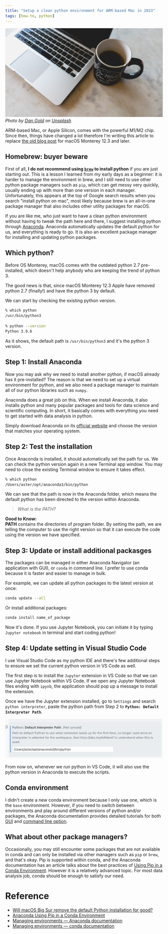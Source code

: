 ```yaml
---
title: "Setup a clean python environment for ARM-based Mac in 2023"
tags: [how-to, python]
---
```


![dan-gold-unsplash](dan-gold-NneNzn0vs44-unsplash.jpg)
*Photo by <a href="https://unsplash.com/@danielcgold?utm_source=unsplash&utm_medium=referral&utm_content=creditCopyText">Dan Gold</a> on <a href="https://unsplash.com/photos/NneNzn0vs44?utm_source=unsplash&utm_medium=referral&utm_content=creditCopyText">Unsplash</a>*
  
ARM-based Mac, or Apple Silicon, comes with the powerful M1/M2 chip. Since then, things have changed a lot therefore I'm writing this article to replace [the old blog post](/setup-python-in-macos/) for macOS Monterey 12.3 and later.

## Homebrew: buyer beware

First of all, **I do not recommend using [`brew`](https://brew.sh/) to install python** if you are just starting out. This is a lesson I learned from my early days as a beginner: it is harder to manage the environment in brew, and I still need to use other python package managers such as `pip`, which can get messy very quickly, usually ending up with more than one version in each manager. Unfortunately, this appears at the top of Google search results when  you search "install python on mac", most likely because brew is an all-in-one package manager that also includes other utility packages for macOS.

If you are like me, who just want to have a clean python environment without having to tweak the path here and there, I suggest installing python through [Anaconda](https://www.anaconda.com/products/distribution). Anaconda automatically updates the default python for us, and everything is ready to go. It is also an excellent package manager for installing and updating python packages.

## Which python?

Before OS Monterey, macOS comes with the outdated python 2.7 pre-installed, which doesn't help anybody who are keeping the trend of python 3.

The good news is that, since macOS Monterey 12.3 Apple have removed python 2.7 (finally!) and have the python 3 by default.

We can start by checking the existing python version.

```zsh
% which python
/usr/bin/python3

% python --version
Python 3.9.6
```

As it shows, the default path is `/usr/bin/python3` and it's the python 3 version.

## Step 1: Install Anaconda

Now you may ask why we need to install another python, if macOS already has it pre-installed? The reason is that we need to set up a virtual environment for python, and we also need a package manager to maintain all of our python libraries such as `numpy`.

Anaconda does a great job on this. When we install Anaconda, it also installs python and many popular packages and tools for data science and scientific computing. In short, it basically comes with everything you need to get started with data analysis in python.

Simply download Anaconda on its [official website](https://www.anaconda.com/products/distribution) and choose the version that matches your operating system.

## Step 2: Test the installation

Once Anaconda is installed, it should automatically set the path for us. We can check the python version again in a new Terminal app window. You may need to close the existing Terminal window to ensure it takes effect.

```zsh
% which python
/Users/aster/opt/anaconda3/bin/python
```

We can see that the path is now in the Anaconda folder, which means the default python has been directed to the version within Anaconda.

> *What is the PATH?*

**Good to Know:**  
**PATH** contains the directories of program folder. By setting the path, we are telling the computer to use the right version so that it can execute the code using the version we have specified.

## Step 3: Update or install additional packasges

The packages can be managed in either Anaconda Navigator (an application with GUI), or `conda` in command line. I prefer to use conda because it is faster and easier to manage in bulk.

For example, we can update all python packages to the latest version at once:

```zsh
conda update --all
```

Or install additional packages:

```zsh
conda install name_of_package
```

Now it's done. If you use Jupyter Notebook, you can initiate it by typing `Jupyter notebook` in terminal and start coding python!

## Step 4: Update setting in Visual Studio Code

I use Visual Studio Code as my python IDE and there's few additional steps to ensure we set the current python version in VS Code as well.

The first step is to install the `Jupyter` extension in VS Code so that we can use Jupyter Notebook within VS Code. If we open any Jupyter Notebook files ending with `ipynb`, the application should pop up a message to install the extension.

Once we have the Jupyter extension installed, go to `Settings` and search `python interpreter`, paste the python path from Step 2 to **`Python: Default Interpreter Path`**.

![vsc_setting](vsc_setting.png)

From now on, whenever we run python in VS Code, it will also use the python version in Anaconda to execute the scripts.

## Conda environment

I didn't create a new conda environment because I only use one, which is the `base` environment. However, if you need to switch between environments and play around different versions of python and/or packages, the Anaconda documentation provides detailed tutorials for both [GUI](https://docs.anaconda.com/navigator/tutorials/manage-environments/) and [command line option](https://conda.io/projects/conda/en/latest/user-guide/tasks/manage-environments.html).

## What about other package managers?

Occasionally, you may still encounter some packages that are not available in conda and can only be installed via other managers such as `pip` or `brew`, and that's okay. Pip is supported within conda, and the Anaconda documentation has an article talks about the best practices of [Using Pip in a Conda Environment](https://www.anaconda.com/blog/using-pip-in-a-conda-environment). However it is a relatively advanced topic. For most data analysis job, conda should be enough to satisfy our need.

# Reference

- [Will macOS Big Sur remove the default Python installation for good?](https://apple.stackexchange.com/questions/406244/will-macos-big-sur-remove-the-default-python-installation-for-good)
- [Anaconda Using Pip in a Conda Environment](https://www.anaconda.com/blog/using-pip-in-a-conda-environment)
- [Managing environments — Anaconda documentation](https://docs.anaconda.com/navigator/tutorials/manage-environments/)
- [Managing environments — conda documentation](https://conda.io/projects/conda/en/latest/user-guide/tasks/manage-environments.html)